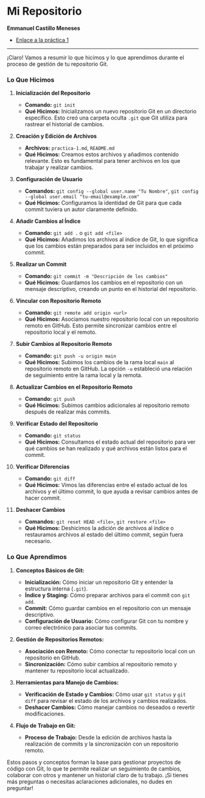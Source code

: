 # Mi Repositorio

**Emmanuel Castillo Meneses**

- [Enlace a la práctica 1](practica-1.md)

---
¡Claro! Vamos a resumir lo que hicimos y lo que aprendimos durante el proceso de gestión de tu repositorio Git.

### **Lo Que Hicimos**

1. **Inicialización del Repositorio**
   - **Comando:** `git init`
   - **Qué Hicimos:** Inicializamos un nuevo repositorio Git en un directorio específico. Esto creó una carpeta oculta `.git` que Git utiliza para rastrear el historial de cambios.

2. **Creación y Edición de Archivos**
   - **Archivos:** `practica-1.md`, `README.md`
   - **Qué Hicimos:** Creamos estos archivos y añadimos contenido relevante. Esto es fundamental para tener archivos en los que trabajar y realizar cambios.

3. **Configuración de Usuario**
   - **Comandos:** `git config --global user.name "Tu Nombre"`, `git config --global user.email "tu-email@example.com"`
   - **Qué Hicimos:** Configuramos la identidad de Git para que cada commit tuviera un autor claramente definido.

4. **Añadir Cambios al Índice**
   - **Comando:** `git add .` o `git add <file>`
   - **Qué Hicimos:** Añadimos los archivos al índice de Git, lo que significa que los cambios están preparados para ser incluidos en el próximo commit.

5. **Realizar un Commit**
   - **Comando:** `git commit -m "Descripción de los cambios"`
   - **Qué Hicimos:** Guardamos los cambios en el repositorio con un mensaje descriptivo, creando un punto en el historial del repositorio.

6. **Vincular con Repositorio Remoto**
   - **Comando:** `git remote add origin <url>`
   - **Qué Hicimos:** Asociamos nuestro repositorio local con un repositorio remoto en GitHub. Esto permite sincronizar cambios entre el repositorio local y el remoto.

7. **Subir Cambios al Repositorio Remoto**
   - **Comando:** `git push -u origin main`
   - **Qué Hicimos:** Subimos los cambios de la rama local `main` al repositorio remoto en GitHub. La opción `-u` estableció una relación de seguimiento entre la rama local y la remota.

8. **Actualizar Cambios en el Repositorio Remoto**
   - **Comando:** `git push`
   - **Qué Hicimos:** Subimos cambios adicionales al repositorio remoto después de realizar más commits.

9. **Verificar Estado del Repositorio**
   - **Comando:** `git status`
   - **Qué Hicimos:** Consultamos el estado actual del repositorio para ver qué cambios se han realizado y qué archivos están listos para el commit.

10. **Verificar Diferencias**
    - **Comando:** `git diff`
    - **Qué Hicimos:** Vimos las diferencias entre el estado actual de los archivos y el último commit, lo que ayuda a revisar cambios antes de hacer commit.

11. **Deshacer Cambios**
    - **Comandos:** `git reset HEAD <file>`, `git restore <file>`
    - **Qué Hicimos:** Deshicimos la adición de archivos al índice o restauramos archivos al estado del último commit, según fuera necesario.

### **Lo Que Aprendimos**

1. **Conceptos Básicos de Git:**
   - **Inicialización:** Cómo iniciar un repositorio Git y entender la estructura interna (`.git`).
   - **Índice y Staging:** Cómo preparar archivos para el commit con `git add`.
   - **Commit:** Cómo guardar cambios en el repositorio con un mensaje descriptivo.
   - **Configuración de Usuario:** Cómo configurar Git con tu nombre y correo electrónico para asociar tus commits.

2. **Gestión de Repositorios Remotos:**
   - **Asociación con Remoto:** Cómo conectar tu repositorio local con un repositorio en GitHub.
   - **Sincronización:** Cómo subir cambios al repositorio remoto y mantener tu repositorio local actualizado.

3. **Herramientas para Manejo de Cambios:**
   - **Verificación de Estado y Cambios:** Cómo usar `git status` y `git diff` para revisar el estado de los archivos y cambios realizados.
   - **Deshacer Cambios:** Cómo manejar cambios no deseados o revertir modificaciones.

4. **Flujo de Trabajo en Git:**
   - **Proceso de Trabajo:** Desde la edición de archivos hasta la realización de commits y la sincronización con un repositorio remoto.

Estos pasos y conceptos forman la base para gestionar proyectos de código con Git, lo que te permite realizar un seguimiento de cambios, colaborar con otros y mantener un historial claro de tu trabajo. ¡Si tienes más preguntas o necesitas aclaraciones adicionales, no dudes en preguntar!
